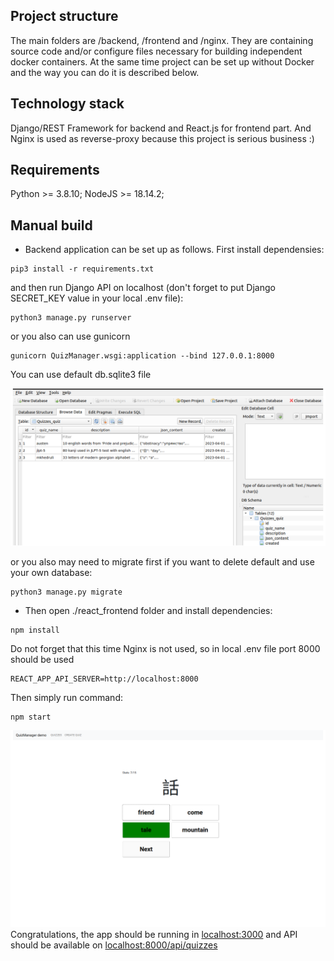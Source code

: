 ## Project structure
The main folders are /backend, /frontend and /nginx.
They are containing source code and/or configure files necessary for building independent docker containers.
At the same time project can be set up without Docker and the way you can do it is described below.

## Technology stack
Django/REST Framework for backend and React.js for frontend part.
And Nginx is used as reverse-proxy because this project is serious business :)

## Requirements
Python >= 3.8.10;
NodeJS >= 18.14.2;

## Manual build
- Backend application can be set up as follows. First install dependensies:
```
pip3 install -r requirements.txt
```
and then run Django API on localhost (don't forget to put Django SECRET_KEY value in your local .env file):
```
python3 manage.py runserver
```
or you also can use gunicorn
```
gunicorn QuizManager.wsgi:application --bind 127.0.0.1:8000
```
You can use default db.sqlite3 file

![image](../screenshots/db_view.png)

or you also may need to migrate first if you want to delete default and use your own database:
```
python3 manage.py migrate
```
- Then open ./react_frontend folder and install dependencies:
```
npm install
```
Do not forget that this time Nginx is not used, so in local .env file port 8000 should be used 
```
REACT_APP_API_SERVER=http://localhost:8000
```
Then simply run command:
```
npm start
```
![image](../screenshots/jlpt-5.png)
Congratulations, the app should be running in [localhost:3000](http://localhost:3000)
and API should be available on [localhost:8000/api/quizzes](http://localhost:8000/api/quizzes)
